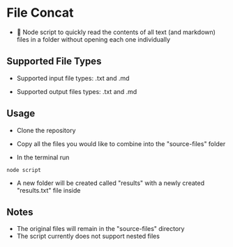# File Concat

- :file_folder: Node script to quickly read the contents of all text (and markdown) files in a folder without opening each one individually

## Supported File Types

- Supported input file types: .txt and .md

- Supported output files types: .txt and .md

## Usage

- Clone the repository

- Copy all the files you would like to combine into the "source-files" folder

- In the terminal run

```
node script
```

- A new folder will be created called "results" with a newly created "results.txt" file inside

## Notes

- The original files will remain in the "source-files" directory
- The script currently does not support nested files
